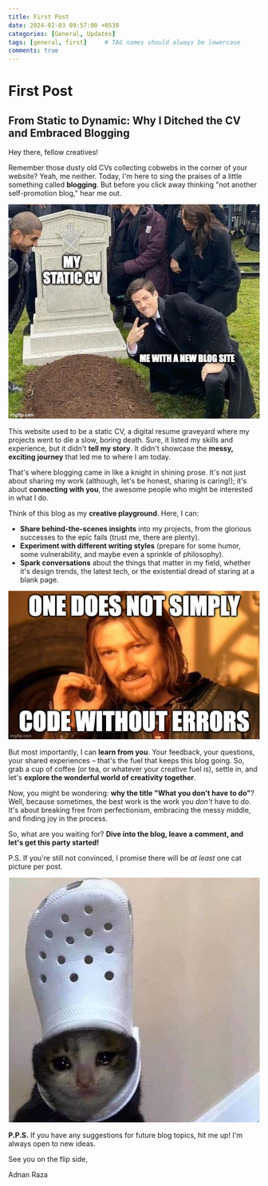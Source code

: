 ```yaml
---
title: First Post
date: 2024-02-03 09:57:00 +0530
categories: [General, Updates]
tags: [general, first]     # TAG names should always be lowercase
comments: true
---
```


# First Post
## From Static to Dynamic: Why I Ditched the CV and Embraced Blogging

Hey there, fellow creatives! 

Remember those dusty old CVs collecting cobwebs in the corner of your website? Yeah, me neither.  Today, I'm here to sing the praises of a little something called **blogging**. But before you click away thinking "not another self-promotion blog," hear me out.

![rip old static website meme](/assets/img/first/intro.jpg)

This website used to be a static CV, a digital resume graveyard where my projects went to die a slow, boring death. Sure, it listed my skills and experience, but it didn't **tell my story**. It didn't showcase the **messy, exciting journey** that led me to where I am today.

That's where blogging came in like a knight in shining prose. It's not just about sharing my work (although, let's be honest, sharing is caring!); it's about **connecting with you**, the awesome people who might be interested in what I do.

Think of this blog as my **creative playground**. Here, I can:

* **Share behind-the-scenes insights** into my projects, from the glorious successes to the epic fails (trust me, there are plenty).
* **Experiment with different writing styles** (prepare for some humor, some vulnerability, and maybe even a sprinkle of philosophy).
* **Spark conversations** about the things that matter in my field, whether it's design trends, the latest tech, or the existential dread of staring at a blank page.

![coding error meme](/assets/img/first/body.jpg)

But most importantly, I can **learn from you**. Your feedback, your questions, your shared experiences – that's the fuel that keeps this blog going. So, grab a cup of coffee (or tea, or whatever your creative fuel is), settle in, and let's **explore the wonderful world of creativity together**.

Now, you might be wondering: **why the title "What you don't have to do"**? Well, because sometimes, the best work is the work you *don't* have to do. It's about breaking free from perfectionism, embracing the messy middle, and finding joy in the process.

So, what are you waiting for? **Dive into the blog, leave a comment, and let's get this party started!** 

P.S. If you're still not convinced, I promise there will be *at least* one cat picture per post. 

![crying cat with crocs on her head](/assets/img/first/cat1.jpeg)

**P.P.S.** If you have any suggestions for future blog topics, hit me up! I'm always open to new ideas.

See you on the flip side,

Adnan Raza
